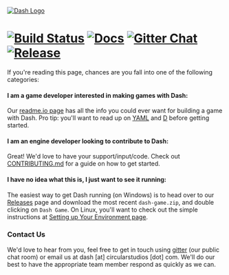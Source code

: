 [![Dash Logo](https://cloud.githubusercontent.com/assets/512416/2726786/6618d624-c5c2-11e3-9049-23637e5a1739.png)](https://github.com/Circular-Studios/Dash/wiki)

# [![Build Status](http://img.shields.io/travis/Circular-Studios/Dash/develop.svg?style=flat)](https://travis-ci.org/Circular-Studios/Dash) [![Docs](http://img.shields.io/badge/docs-ddoc-yellow.svg?style=flat)](http://circular-studios.github.io/Dash/docs/latest) [![Gitter Chat](http://img.shields.io/badge/chat-gitter-brightgreen.svg?style=flat)](https://gitter.im/Circular-Studios/Dash) [![Release](http://img.shields.io/github/release/Circular-Studios/Dash.svg?style=flat)](http://code.dlang.org/packages/dash)

If you're reading this page, chances are you fall into one of the following categories:

#### I am a game developer interested in making games with Dash:

Our [readme.io page](http://dash.circularstudios.com/) has all the info you could ever want for building a game with Dash. Pro tip: you'll want to read up on [YAML](http://www.yaml.org/) and [D](http://dlang.org) before getting started.

#### I am an engine developer looking to contribute to Dash:

Great! We'd love to have your support/input/code. Check out [CONTRIBUTING.md](https://github.com/Circular-Studios/Dash/blob/develop/CONTRIBUTING.md) for a guide on how to get started.

#### I have no idea what this is, I just want to see it running:

The easiest way to get Dash running (on Windows) is to head over to our [Releases](https://github.com/Circular-Studios/Dash/releases) page and download the most recent `dash-game.zip`, and double clicking on `Dash Game`. On Linux, you'll want to check out the simple instructions at [Setting up Your Environment page](https://github.com/Circular-Studios/Dash/wiki/Setting-Up-Your-Environment-(Engine)).

### Contact Us

We'd love to hear from you, feel free to get in touch using [gitter](https://gitter.im/Circular-Studios/Dash) (our public chat room) or email us at dash [at] circularstudios [dot] com. We'll do our best to have the appropriate team member respond as quickly as we can.
